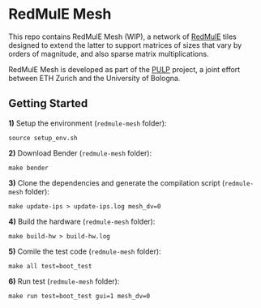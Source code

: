 # RedMulE Mesh

This repo contains RedMulE Mesh (WIP), a network of [RedMulE](https://github.com/pulp-platform/redmule) tiles designed to extend the latter to support matrices of sizes that vary by orders of magnitude, and also sparse matrix multiplications.

RedMulE Mesh is developed as part of the [PULP](https://pulp-platform.org/) project, a joint effort between ETH Zurich and the University of Bologna.


## Getting Started
**1)** Setup the environment (`redmule-mesh` folder):
```
source setup_env.sh
```
**2)** Download Bender (`redmule-mesh` folder):
```
make bender
```
**3)** Clone the dependencies and generate the compilation script (`redmule-mesh` folder):
```
make update-ips > update-ips.log mesh_dv=0
```
**4)** Build the hardware (`redmule-mesh` folder):
```
make build-hw > build-hw.log
```
**5)** Comile the test code (`redmule-mesh` folder):
```
make all test=boot_test
```
**6)** Run test (`redmule-mesh` folder):
```
make run test=boot_test gui=1 mesh_dv=0
```
